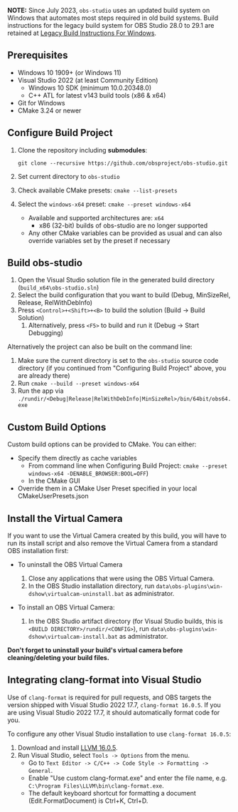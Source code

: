 **NOTE:** Since July 2023, `obs-studio` uses an updated build system on Windows that automates most steps required in old build systems. Build instructions for the legacy build system for OBS Studio 28.0 to 29.1 are retained at [Legacy Build Instructions For Windows](https://github.com/obsproject/obs-studio/wiki/Legacy-Build-Instructions-For-Windows/).

## Prerequisites
* Windows 10 1909+ (or Windows 11)
* Visual Studio 2022 (at least Community Edition)
  * Windows 10 SDK (minimum 10.0.20348.0)
  * C++ ATL for latest v143 build tools (x86 & x64)
* Git for Windows
* CMake 3.24 or newer

## Configure Build Project

1. Clone the repository including **submodules**:

    `git clone --recursive https://github.com/obsproject/obs-studio.git`

2. Set current directory to `obs-studio`
3. Check available CMake presets: `cmake --list-presets`
4. Select the `windows-x64` preset: `cmake --preset windows-x64`
    - Available and supported architectures are: `x64`
      - x86 (32-bit) builds of obs-studio are no longer supported
    - Any other CMake variables can be provided as usual and can also override variables set by the preset if necessary

## Build obs-studio

1. Open the Visual Studio solution file in the generated build directory (`build_x64\obs-studio.sln`)
2. Select the build configuration that you want to build (Debug, MinSizeRel, Release, RelWithDebInfo)
3. Press `<Control>+<Shift>+<B>` to build the solution (Build -> Build Solution)
   1. Alternatively, press `<F5>` to build and run it (Debug -> Start Debugging)

Alternatively the project can also be built on the command line:

1. Make sure the current directory is set to the `obs-studio` source code directory (if you continued from "Configuring Build Project" above, you are already there)
2. Run `cmake --build --preset windows-x64`
3. Run the app via `./rundir/<Debug|Release|RelWithDebInfo|MinSizeRel>/bin/64bit/obs64.exe`

## Custom Build Options

Custom build options can be provided to CMake. You can either:

* Specify them directly as cache variables
  * From command line when Configuring Build Project: `cmake --preset windows-x64 -DENABLE_BROWSER:BOOL=OFF`)
  * In the CMake GUI 
* Override them in a CMake User Preset specified in your local CMakeUserPresets.json

## Install the Virtual Camera

If you want to use the Virtual Camera created by this build, you will have to run its install script and also remove the Virtual Camera from a standard OBS installation first:

* To uninstall the OBS Virtual Camera
    1. Close any applications that were using the OBS Virtual Camera.
    2. In the OBS Studio installation directory, run `data\obs-plugins\win-dshow\virtualcam-uninstall.bat` as administrator.

* To install an OBS Virtual Camera:

    1. In the OBS Studio artifact directory (for Visual Studio builds, this is `<BUILD DIRECTORY>/rundir/<CONFIG>`), run `data\obs-plugins\win-dshow\virtualcam-install.bat` as administrator.

**Don't forget to uninstall your build's virtual camera before cleaning/deleting your build files.**

## Integrating clang-format into Visual Studio

Use of `clang-format` is required for pull requests, and OBS targets the version shipped with Visual Studio 2022 17.7, `clang-format 16.0.5`. If you are using Visual Studio 2022 17.7, it should automatically format code for you.

To configure any other Visual Studio installation to use `clang-format 16.0.5`:

1. Download and install [LLVM 16.0.5](https://releases.llvm.org/).
2. Run Visual Studio, select `Tools -> Options` from the menu.
    * Go to `Text Editor -> C/C++ -> Code Style -> Formatting -> General`.
    * Enable "Use custom clang-format.exe" and enter the file name, e.g. `C:\Program Files\LLVM\bin\clang-format.exe`.
    * The default keyboard shortcut for formatting a document (Edit.FormatDocument) is Ctrl+K, Ctrl+D.
